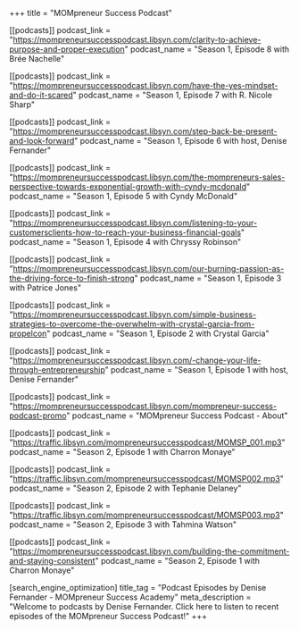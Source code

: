 +++
title = "MOMpreneur Success Podcast"

[[podcasts]]
podcast_link = "https://mompreneursuccesspodcast.libsyn.com/clarity-to-achieve-purpose-and-proper-execution"
podcast_name = "Season 1, Episode 8 with Brée Nachelle"

[[podcasts]]
podcast_link = "https://mompreneursuccesspodcast.libsyn.com/have-the-yes-mindset-and-do-it-scared"
podcast_name = "Season 1, Episode 7 with R. Nicole Sharp"

[[podcasts]]
podcast_link = "https://mompreneursuccesspodcast.libsyn.com/step-back-be-present-and-look-forward"
podcast_name = "Season 1, Episode 6 with host, Denise Fernander"

[[podcasts]]
podcast_link = "https://mompreneursuccesspodcast.libsyn.com/the-mompreneurs-sales-perspective-towards-exponential-growth-with-cyndy-mcdonald"
podcast_name = "Season 1, Episode 5 with Cyndy McDonald"

[[podcasts]]
podcast_link = "https://mompreneursuccesspodcast.libsyn.com/listening-to-your-customersclients-how-to-reach-your-business-financial-goals"
podcast_name = "Season 1, Episode 4 with Chryssy Robinson"

[[podcasts]]
podcast_link = "https://mompreneursuccesspodcast.libsyn.com/our-burning-passion-as-the-driving-force-to-finish-strong"
podcast_name = "Season 1, Episode 3 with Patrice Jones"

[[podcasts]]
podcast_link = "https://mompreneursuccesspodcast.libsyn.com/simple-business-strategies-to-overcome-the-overwhelm-with-crystal-garcia-from-propelcon"
podcast_name = "Season 1, Episode 2 with Crystal Garcia"

[[podcasts]]
podcast_link = "https://mompreneursuccesspodcast.libsyn.com/-change-your-life-through-entrepreneurship"
podcast_name = "Season 1, Episode 1 with host, Denise Fernander"

[[podcasts]]
podcast_link = "https://mompreneursuccesspodcast.libsyn.com/mompreneur-success-podcast-promo"
podcast_name = "MOMpreneur Success Podcast - About"

[[podcasts]]
podcast_link = "https://traffic.libsyn.com/mompreneursuccesspodcast/MOMSP_001.mp3"
podcast_name = "Season 2, Episode 1 with Charron Monaye"

[[podcasts]]
podcast_link = "https://traffic.libsyn.com/mompreneursuccesspodcast/MOMSP002.mp3"
podcast_name = "Season 2, Episode 2 with Tephanie Delaney"

[[podcasts]]
podcast_link = "https://traffic.libsyn.com/mompreneursuccesspodcast/MOMSP003.mp3"
podcast_name = "Season 2, Episode 3 with Tahmina Watson"

[[podcasts]]
podcast_link = "https://mompreneursuccesspodcast.libsyn.com/building-the-commitment-and-staying-consistent"
podcast_name = "Season 2, Episode 1 with Charron Monaye"

[search_engine_optimization]
title_tag = "Podcast Episodes by Denise Fernander - MOMpreneur Success Academy"
meta_description = "Welcome to podcasts by Denise Fernander. Click here to listen to recent episodes of the MOMpreneur Success Podcast!"
+++

